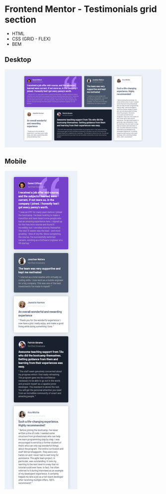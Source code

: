 # Frontend Mentor - Testimonials grid section

- HTML
- CSS (GRID - FLEX)
- BEM

## Desktop
![Desktop](./design/desktop.png)

## Mobile
![Mobile](./design/mobile.png)